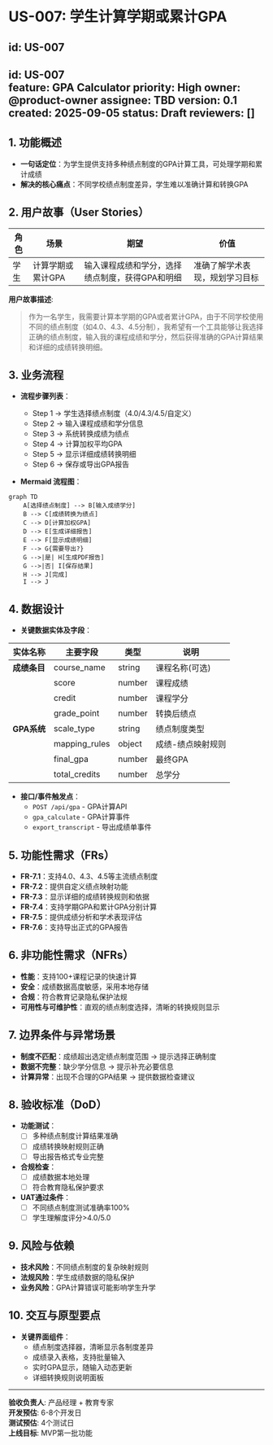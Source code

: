 # US-007: 学生计算学期或累计GPA

id: US-007
---
id: US-007  
feature: GPA Calculator
priority: High
owner: @product-owner
assignee: TBD
version: 0.1
created: 2025-09-05
status: Draft
reviewers: []
---

## 1. **功能概述**
- **一句话定位**：为学生提供支持多种绩点制度的GPA计算工具，可处理学期和累计成绩
- **解决的核心痛点**：不同学校绩点制度差异，学生难以准确计算和转换GPA

## 2. **用户故事（User Stories）**
| 角色 | 场景 | 期望 | 价值 |
| ---- | ---- | ---- | ---- |
| 学生 | 计算学期或累计GPA | 输入课程成绩和学分，选择绩点制度，获得GPA和明细 | 准确了解学术表现，规划学习目标 |

**用户故事描述**:
> 作为一名学生，我需要计算本学期的GPA或者累计GPA，由于不同学校使用不同的绩点制度（如4.0、4.3、4.5分制），我希望有一个工具能够让我选择正确的绩点制度，输入我的课程成绩和学分，然后获得准确的GPA计算结果和详细的成绩转换明细。

## 3. **业务流程**
- **流程步骤列表**：
  - Step 1 → 学生选择绩点制度（4.0/4.3/4.5/自定义）
  - Step 2 → 输入课程成绩和学分信息
  - Step 3 → 系统转换成绩为绩点
  - Step 4 → 计算加权平均GPA
  - Step 5 → 显示详细成绩转换明细
  - Step 6 → 保存或导出GPA报告

- **Mermaid 流程图**：
```mermaid
graph TD
    A[选择绩点制度] --> B[输入成绩学分]
    B --> C[成绩转换为绩点]
    C --> D[计算加权GPA]
    D --> E[生成详细报告]
    E --> F[显示成绩明细]
    F --> G{需要导出?}
    G -->|是| H[生成PDF报告]
    G -->|否| I[保存结果]
    H --> J[完成]
    I --> J
```

## 4. **数据设计**
- **关键数据实体及字段**：

| 实体名称 | 主要字段 | 类型 | 说明 |
|---------|---------|------|----- |
| **成绩条目** | course_name | string | 课程名称(可选) |
|  | score | number | 课程成绩 |
|  | credit | number | 课程学分 |
|  | grade_point | number | 转换后绩点 |
| **GPA系统** | scale_type | string | 绩点制度类型 |
|  | mapping_rules | object | 成绩-绩点映射规则 |
|  | final_gpa | number | 最终GPA |
|  | total_credits | number | 总学分 |

- **接口/事件触发点**：
  - `POST /api/gpa` - GPA计算API
  - `gpa_calculate` - GPA计算事件
  - `export_transcript` - 导出成绩单事件

## 5. **功能性需求（FRs）**
- **FR-7.1**：支持4.0、4.3、4.5等主流绩点制度
- **FR-7.2**：提供自定义绩点映射功能
- **FR-7.3**：显示详细的成绩转换规则和依据
- **FR-7.4**：支持学期GPA和累计GPA分别计算
- **FR-7.5**：提供成绩分析和学术表现评估
- **FR-7.6**：支持导出正式的GPA报告

## 6. **非功能性需求（NFRs）**
- **性能**：支持100+课程记录的快速计算
- **安全**：成绩数据高度敏感，采用本地存储
- **合规**：符合教育记录隐私保护法规
- **可用性与可维护性**：直观的绩点制度选择，清晰的转换规则显示

## 7. **边界条件与异常场景**
- **制度不匹配**：成绩超出选定绩点制度范围 → 提示选择正确制度
- **数据不完整**：缺少学分信息 → 提示补充必要信息
- **计算异常**：出现不合理的GPA结果 → 提供数据检查建议

## 8. **验收标准（DoD）**
- **功能测试**：
  - [ ] 多种绩点制度计算结果准确
  - [ ] 成绩转换映射规则正确
  - [ ] 导出报告格式专业完整

- **合规检查**：
  - [ ] 成绩数据本地处理
  - [ ] 符合教育隐私保护要求

- **UAT通过条件**：
  - [ ] 不同绩点制度测试准确率100%
  - [ ] 学生理解度评分>4.0/5.0

## 9. **风险与依赖**
- **技术风险**：不同绩点制度的复杂映射规则
- **法规风险**：学生成绩数据的隐私保护
- **业务风险**：GPA计算错误可能影响学生升学

## 10. **交互与原型要点**
- **关键界面组件**：
  - 绩点制度选择器，清晰显示各制度差异
  - 成绩录入表格，支持批量输入
  - 实时GPA显示，随输入动态更新
  - 详细转换规则说明面板

---

**验收负责人**: 产品经理 + 教育专家  
**开发预估**: 6-8个开发日  
**测试预估**: 4个测试日  
**上线目标**: MVP第一批功能